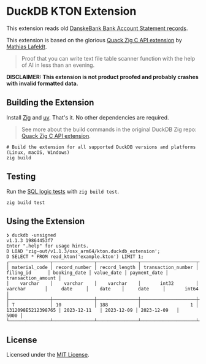 # DuckDB KTON Extension

This extension reads old [DanskeBank Bank Account Statement records](TKU_AccountStatement_KTON_UK.pdf).

This extension is based on the glorious [Quack Zig C API extension](https://github.com/mlafeldt/quack-zig) by [Mathias Lafeldt](https://github.com/mlafeldt).

> Proof that you can write text file table scanner function with the help of AI in less than an evening.

**DISCLAIMER: This extension is not product proofed and probably crashes with invalid formatted data.**

## Building the Extension

Install [Zig](https://ziglang.org) and [uv](https://docs.astral.sh/uv/). That's it. No other dependencies are required.

> See more about the build commands in the original DuckDB Zig repo: [Quack Zig C API extension](https://github.com/mlafeldt/quack-zig).

```shell
# Build the extension for all supported DuckDB versions and platforms (Linux, macOS, Windows)
zig build
```

## Testing

Run the [SQL logic tests](https://duckdb.org/docs/dev/sqllogictest/intro.html) with `zig build test`.

```
zig build test
```

## Using the Extension

```
❯ duckdb -unsigned
v1.1.3 19864453f7
Enter ".help" for usage hints.
D LOAD 'zig-out/v1.1.3/osx_arm64/kton.duckdb_extension';
D SELECT * FROM read_kton('example.kton') LIMIT 1;
┌───────────────┬───────────────┬───────────────┬────────────────────┬────────────────────┬──────────────┬────────────┬──────────────┬────────────────────┐
│ material_code │ record_number │ record_length │ transaction_number │     filing_id      │ booking_date │ value_date │ payment_date │ transaction_amount │
│    varchar    │    varchar    │    varchar    │       int32        │      varchar       │     date     │    date    │     date     │       int64        │
├───────────────┼───────────────┼───────────────┼────────────────────┼────────────────────┼──────────────┼────────────┼──────────────┼────────────────────┤
│ T             │ 10            │ 188           │                  1 │ 1312098E5212398765 │ 2023-12-11   │ 2023-12-09 │ 2023-12-09   │               5000 │
└───────────────┴───────────────┴───────────────┴────────────────────┴────────────────────┴──────────────┴────────────┴──────────────┴────────────────────┘
```

## License

Licensed under the [MIT License](LICENSE).
